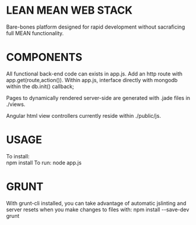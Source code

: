 LEAN MEAN WEB STACK  
===================  
Bare-bones platform designed for rapid development without sacraficing full MEAN functionality.  
  
  
COMPONENTS  
==========
All functional back-end code can exists in app.js. Add an http route with app.get(route,action()). 
Within app.js, interface directly with mongodb within the db.init() callback;  
  
Pages to dynamically rendered server-side are generated with .jade files in ./views.  

Angular html view controllers currently reside within ./public/js.  
  
  
USAGE  
=====  
To install:  
npm install
To run:
node app.js
  
  
GRUNT  
=====  
With grunt-cli installed, you can take advantage of automatic jslinting and server resets when you make changes to files with:
npm install --save-dev
grunt  
